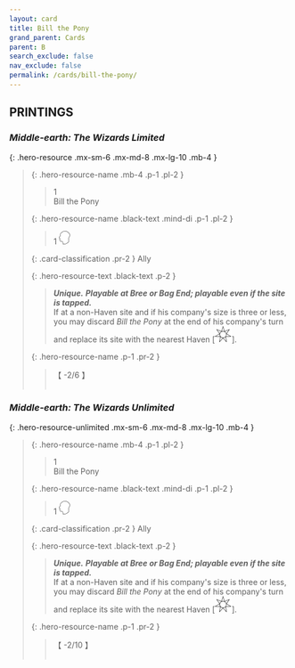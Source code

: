 ```yaml
---
layout: card
title: Bill the Pony
grand_parent: Cards
parent: B
search_exclude: false
nav_exclude: false
permalink: /cards/bill-the-pony/
---
```


## PRINTINGS


### _Middle-earth: The Wizards Limited_

{: .hero-resource .mx-sm-6 .mx-md-8 .mx-lg-10 .mb-4 }
> {: .hero-resource-name .mb-4 .p-1 .pl-2 }
> > <div class="card-mp">1</div>
> > <div class="card-name">Bill the Pony</div>
>
> {: .hero-resource-name .black-text .mind-di .p-1 .pl-2 }
> > 1 ![](/assets/images/mind.svg)
>
> {: .card-classification .pr-2 }
> Ally
>
> {: .hero-resource-text .black-text .p-2 }
> > _**Unique.**_ ***Playable at Bree or Bag End; playable even if the site is tapped.***  <br>If at a non-Haven site and if his company's size is three or less, you may discard _Bill the Pony_ at the end of his company's turn and replace its site with the nearest Haven <nobr>[<img src="/assets/images/free-haven.svg">]</nobr>. 
> 
> {: .hero-resource-name .p-1 .pr-2 }
> > <div class="card-shield">【 -2/6 】</div>
> > <div class="card-corruption">&nbsp;</div>

### _Middle-earth: The Wizards Unlimited_

{: .hero-resource-unlimited .mx-sm-6 .mx-md-8 .mx-lg-10 .mb-4 }
> {: .hero-resource-name .mb-4 .p-1 .pl-2 }
> > <div class="card-mp">1</div>
> > <div class="card-name">Bill the Pony</div>
>
> {: .hero-resource-name .black-text .mind-di .p-1 .pl-2 }
> > 1 ![](/assets/images/mind.svg)
>
> {: .card-classification .pr-2 }
> Ally
>
> {: .hero-resource-text .black-text .p-2 }
> > _**Unique.**_ ***Playable at Bree or Bag End; playable even if the site is tapped.***  <br>If at a non-Haven site and if his company's size is three or less, you may discard _Bill the Pony_ at the end of his company's turn and replace its site with the nearest Haven <nobr>[<img src="/assets/images/free-haven.svg">]</nobr>. 
> 
> {: .hero-resource-name .p-1 .pr-2 }
> > <div class="card-shield">【 -2/10 】</div>
> > <div class="card-corruption">&nbsp;</div>
